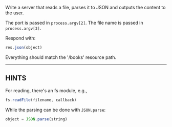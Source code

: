 Write a server that reads a file, parses it to JSON and outputs the content
to the user.

The port is passed in `process.argv[2]`.  The file name is passed in `process.argv[3]`.

Respond with:

``` js
res.json(object)
```

Everything should match the '/books' resource path.


-----------------------------

## HINTS

For reading, there's an fs module, e.g.,

``` js
fs.readFile(filename, callback)
```

While the parsing can be done with `JSON.parse`:

``` js
object = JSON.parse(string)
```